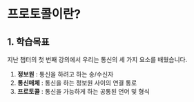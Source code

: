 # 프로토콜이란?

## 1. 학습목표

지난 챕터의 첫 번째 강의에서 우리는 통신의 세 가지 요소를 배웠습니다.

1. **정보원** : 통신을 하려고 하는 송/수신자
2. **통신매체** : 통신을 하는 정보원 사이의 연결 통로
3. **프로토콜** : 통신을 가능하게 하는 공통된 언어 및 형식